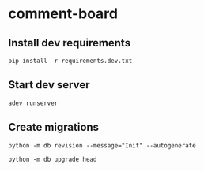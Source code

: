 # comment-board
## Install dev requirements
```shell script
pip install -r requirements.dev.txt
```
## Start dev server
```shell script
adev runserver
```
## Create migrations
```shell script
python -m db revision --message="Init" --autogenerate
```
```shell script
python -m db upgrade head
```
